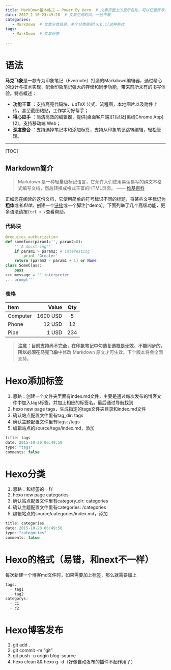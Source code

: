 ```yaml
---
title: MarkDown基本格式 — Power By Hexo  # 文章页面上的显示名称，可以任意修改，不会出现在URL中
date: 2017-2-10 23:49:28  # 文章生成时间，一般不改
categories: 
   - MarkDown  # 文章分类目录，多个分类使用[a,b,c]这种格式
tags: 
   - MarkDown  # 文章标签
   
---
```

# 语法
<!-- more -->

**马克飞象**是一款专为印象笔记（Evernote）打造的Markdown编辑器，通过精心的设计与技术实现，配合印象笔记强大的存储和同步功能，带来前所未有的书写体验。特点概述：
 
- **功能丰富** ：支持高亮代码块、*LaTeX* 公式、流程图，本地图片以及附件上传，甚至截图粘贴，工作学习好帮手；
- **得心应手** ：简洁高效的编辑器，提供[桌面客户端][1]以及[离线Chrome App][2]，支持移动端 Web；
- **深度整合** ：支持选择笔记本和添加标签，支持从印象笔记跳转编辑，轻松管理。

-------------------

[TOC]

## Markdown简介

> Markdown 是一种轻量级标记语言，它允许人们使用易读易写的纯文本格式编写文档，然后转换成格式丰富的HTML页面。    —— [维基百科](https://zh.wikipedia.org/wiki/Markdown)

正如您在阅读的这份文档，它使用简单的符号标识不同的标题，将某些文字标记为**粗体**或者*斜体*，创建一个[链接](http://www.example.com)或一个脚注[^demo]。下面列举了几个高级功能，更多语法请按`Ctrl + /`查看帮助。 

### 代码块
``` python
@requires_authorization
def somefunc(param1='', param2=0):
    '''A docstring'''
    if param1 > param2: # interesting
        print 'Greater'
    return (param2 - param1 + 1) or None
class SomeClass:
    pass
>>> message = '''interpreter
... prompt'''
```


### 表格
| Item      |    Value | Qty  |
| :-------- | --------:| :--: |
| Computer  | 1600 USD |  5   |
| Phone     |   12 USD |  12  |
| Pipe      |    1 USD | 234  |




> **注意：**目前支持尚不完全，在印象笔记中勾选复选框是无效、不能同步的，所以必须在**马克飞象**中修改 Markdown 原文才可生效。下个版本将会全面支持。


# Hexo添加标签
1. 思路：创建一个文件夹里面有index.md文件，主要是通过每次发布的博客文件中加入tags标签，并加上相应的标签名。最后通过导航找到
2. hexo new page tags，生成指定的tags文件夹目录和index.md文件
2. 确认站点配置文件里有tag_dir: tags
3. 确认主题配置文件里有tags: /tags
4. 编辑站点的source/tags/index.md，添加
```java
title: tags
date: 2015-10-20 06:49:50
type: "tags"
comments: false

```

# Hexo分类
1. 思路：和标签的一样
2. hexo new page categories
2. 确认站点配置文件里有category_dir: categories
3. 确认主题配置文件里有categories: /categories
4. 编辑站点的source/categories/index.md，添加
```java
title: categories
date: 2015-10-20 06:49:50
type: "categories"
comments: false
```
# Hexo的格式（易错，和next不一样）
每次新建一个博客md文件时，如果需要加上标签，那么就需要加上
```java
tags:
  - tag1
  - tag2
categorys:
  - c1
  - c2
```
# Hexo博客发布
1. git add .
2. git commit -m "git"
3. git push -u origin blog-source
4. hexo clean && hexo g -d（好像自动发布的插件不起作用了）


